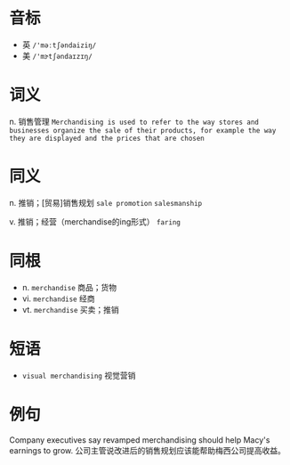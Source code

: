 # 音标

- 英 `/'məːtʃəndaiziŋ/`
- 美 `/'mɝtʃəndaɪzɪŋ/`

# 词义

n. 销售管理
`Merchandising is used to refer to the way stores and businesses organize the sale of their products, for example the way they are displayed and the prices that are chosen`

# 同义

n. 推销；[贸易]销售规划
`sale promotion` `salesmanship`

v. 推销；经营（merchandise的ing形式）
`faring`

# 同根

- n. `merchandise` 商品；货物
- vi. `merchandise` 经商
- vt. `merchandise` 买卖；推销

# 短语

- `visual merchandising` 视觉营销

# 例句

Company executives say revamped merchandising should help Macy's earnings to grow.
公司主管说改进后的销售规划应该能帮助梅西公司提高收益。


